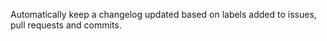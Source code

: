 Automatically keep a changelog updated based on labels added 
to issues, pull requests and commits.
